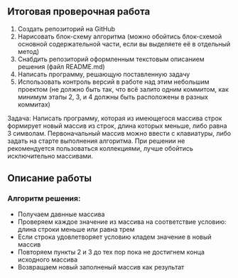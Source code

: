 ## **Итоговая проверочная работа**

1. Создать репозиторий на GitHub
2. Нарисовать блок-схему алгоритма (можно обойтись блок-схемой основной содержательной части, если вы выделяете её в отдельный метод)
3. Снабдить репозиторий оформленным текстовым описанием решения (файл README.md)
4. Написать программу, решающую поставленную задачу
5. Использовать контроль версий в работе над этим небольшим проектом (не должно быть так, что всё залито одним коммитом, как минимум этапы 2, 3, и 4 должны быть расположены в разных коммитах)

Задача: Написать программу, которая из имеющегося массива строк формирует новый массив из строк, длина которых меньше, либо равна 3 символам. Первоначальный массив можно ввести с клавиатуры, либо задать на старте выполнения алгоритма. При решении не рекомендуется пользоваться коллекциями, лучше обойтись исключительно массивами.

## Описание работы

 
### Алгоритм решения:
- Получаем давнные массива
- Проверяем каждое значение из массива на соответствие условию: длина строки меньше или равна трем
- Если строка удовлетворяет условию кладем значение в новый массив
- Повторяем пункты 2 и 3 до тех пор пока не достигнем конца исходного массива
- Возвращаем новый заполненый массив как результат
